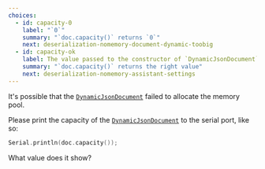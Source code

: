 ```yaml
---
choices:
  - id: capacity-0
    label: "`0`"
    summary: "`doc.capacity()` returns `0`"
    next: deserialization-nomemory-document-dynamic-toobig
  - id: capacity-ok
    label: The value passed to the constructor of `DynamicJsonDocument`
    summary: "`doc.capacity()` returns the right value"
    next: deserialization-nomemory-assistant-settings
---
```


It's possible that the [`DynamicJsonDocument`](/v6/api/dynamicjsondocument/) failed to allocate the memory pool.

Please print the capacity of the [`DynamicJsonDocument`](/v6/api/dynamicjsondocument/) to the serial port, like so:

```c++
Serial.println(doc.capacity());
```

What value does it show?